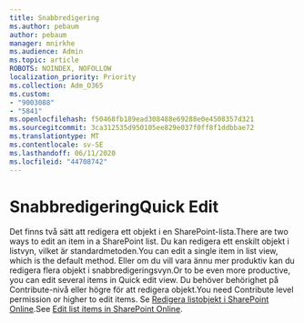 ```yaml
---
title: Snabbredigering
ms.author: pebaum
author: pebaum
manager: mnirkhe
ms.audience: Admin
ms.topic: article
ROBOTS: NOINDEX, NOFOLLOW
localization_priority: Priority
ms.collection: Adm_O365
ms.custom:
- "9003088"
- "5841"
ms.openlocfilehash: f50468fb189ead308488e69288e0e4508357d321
ms.sourcegitcommit: 3ca312535d950105ee829e037f0ff8f1ddbbae72
ms.translationtype: MT
ms.contentlocale: sv-SE
ms.lasthandoff: 06/11/2020
ms.locfileid: "44708742"
---
```

# <a name="quick-edit"></a><span data-ttu-id="1697c-102">Snabbredigering</span><span class="sxs-lookup"><span data-stu-id="1697c-102">Quick Edit</span></span>

<span data-ttu-id="1697c-103">Det finns två sätt att redigera ett objekt i en SharePoint-lista.</span><span class="sxs-lookup"><span data-stu-id="1697c-103">There are two ways to edit an item in a SharePoint list.</span></span> <span data-ttu-id="1697c-104">Du kan redigera ett enskilt objekt i listvyn, vilket är standardmetoden.</span><span class="sxs-lookup"><span data-stu-id="1697c-104">You can edit a single item in list view, which is the default method.</span></span> <span data-ttu-id="1697c-105">Eller om du vill vara ännu mer produktiv kan du redigera flera objekt i snabbredigeringsvyn.</span><span class="sxs-lookup"><span data-stu-id="1697c-105">Or to be even more productive, you can edit several items in Quick edit view.</span></span> <span data-ttu-id="1697c-106">Du behöver behörighet på Contribute-nivå eller högre för att redigera objekt.</span><span class="sxs-lookup"><span data-stu-id="1697c-106">You need Contribute level permission or higher to edit items.</span></span> <span data-ttu-id="1697c-107">Se [Redigera listobjekt i SharePoint Online](https://support.microsoft.com/office/dac1a1c3-a80b-4082-ba57-715cf613d0f7).</span><span class="sxs-lookup"><span data-stu-id="1697c-107">See [Edit list items in SharePoint Online](https://support.microsoft.com/office/dac1a1c3-a80b-4082-ba57-715cf613d0f7).</span></span>
